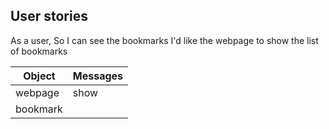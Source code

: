 ## User stories

As a user,
So I can see the bookmarks
I'd like the webpage to show the list of bookmarks

Object | Messages
---|---
webpage | show
bookmark |
